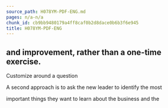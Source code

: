```yaml
---
source_path: H078YM-PDF-ENG.md
pages: n/a-n/a
chunk_id: cb9bb9480179a4ff8caf0b2d8dace0b6b3f6e945
title: H078YM-PDF-ENG
---
```

## and improvement, rather than a one-time exercise.

Customize around a question

A second approach is to ask the new leader to identify the most

important things they want to learn about the business and the
